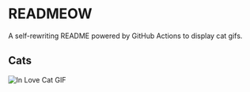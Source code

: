 # READMEOW

A self-rewriting README powered by GitHub Actions to display cat gifs.

## Cats

![In Love Cat GIF](https://media3.giphy.com/media/v1.Y2lkPTlhY2QwMmRhaGwyZTRndnZwcnAxb2d5dmN3eXlrZmUxZDhicjJrNHFyeGE3d3dxMSZlcD12MV9naWZzX3NlYXJjaCZjdD1n/MDJ9IbxxvDUQM/200.gif)
